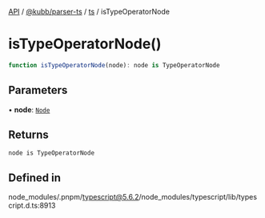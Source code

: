 [API](../../../../../packages.md) / [@kubb/parser-ts](../../../index.md) / [ts](../index.md) / isTypeOperatorNode

# isTypeOperatorNode()

```ts
function isTypeOperatorNode(node): node is TypeOperatorNode
```

## Parameters

• **node**: [`Node`](../interfaces/Node.md)

## Returns

`node is TypeOperatorNode`

## Defined in

node\_modules/.pnpm/typescript@5.6.2/node\_modules/typescript/lib/typescript.d.ts:8913
